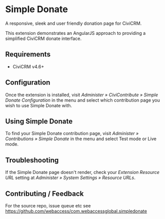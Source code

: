 # Simple Donate

A responsive, sleek and user friendly donation page for CiviCRM.

This extension demonstrates an AngularJS approach to providing a simplified CiviCRM donate interface.

## Requirements

* CiviCRM v4.6+

## Configuration

Once the extension is installed, visit *Administer » CiviContribute » Simple Donate Configuration* in the menu and select which contribution page you wish to use Simple Donate with.

## Using Simple Donate

To find your Simple Donate contribution page, visit *Administer » Contributions » Simple Donate* in the menu and select Test mode or Live mode.

## Troubleshooting

If the Simple Donate page doesn't render, check your *Extension Resource URL* setting at *Administer » System Settings » Resource URLs*.

## Contributing / Feedback

For the source repo, issue queue etc see https://github.com/webaccess/com.webaccessglobal.simpledonate
